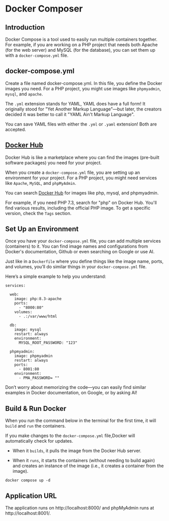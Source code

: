 # Docker Composer

## Introduction
Docker Compose is a tool used to easily run multiple containers together. 
For example, if you are working on a PHP project that needs both Apache (for the web server) and MySQL (for the database), you can set them up with a `docker-compose.yml` file.

## docker-compose.yml
Create a file named docker-compose.yml. In this file, you define the Docker images you need. For a PHP project, you might use images like `phpmyadmin`, `mysql`, and `apache`.

The `.yml` extension stands for YAML, YAML does have a full form! It originally stood for "Yet Another Markup Language"—but later, the creators decided it was better to call it "YAML Ain't Markup Language". 

You can save YAML files with either the `.yml` or `.yaml` extension! Both are accepted.

## [Docker Hub](https://hub.docker.com/) 
Docker Hub is like a marketplace where you can find the images (pre-built software packages) you need for your project.

When you create a `docker-compose.yml` file, you are setting up an environment for your project. For a PHP project, you might need services like `Apache`, `MySQL`, and `phpMyAdmin`.

You can search  [Docker Hub](https://hub.docker.com/) for images like php, mysql, and phpmyadmin.

For example, if you need PHP 7.3, search for "php" on Docker Hub. You'll find various results, including the official PHP image. To get a specific version, check the `Tags` section.

## Set Up an Environment
Once you have your `docker-compose.yml` file, you can add multiple  services (containers) to it. You can find image names and configurations from Docker's documentation, Github  or even searching on Google or use AI.

Just like in a `Dockerfile` where you define things like the image name, ports, and volumes, you’ll do similar things in your `docker-compose.yml` file.

Here’s a simple example to help you understand:
```
services:

  web:
    image: php:8.3-apache
    ports: 
      - "8000:80"
    volumes:
      - .:/var/www/html
  
  db:
    image: mysql
    restart: always
    environment:
      MYSQL_ROOT_PASSWORD: "123"

  phpmyadmin:
    image: phpmyadmin
    restart: always
    ports:
      - 8001:80
    environment:
      - PMA_PASSWORD= ""
```

Don’t worry about memorizing the code—you can easily find similar examples in Docker documentation, on Google, or by asking AI!

## Build & Run Docker
When you run the command below in the terminal for the first time, it will `build` and `run` the containers.


If you make changes to the `docker-compose.yml` file,Docker will automatically check for updates.

 - When it `builds`, it pulls the image from the Docker Hub server.

 - When it `runs`,  it starts the containers (without needing to build again) and creates an instance of the image (i.e., it creates a container from the image).


```
docker compose up -d
```

## Application URL
The application runs on http://localhost:8000/ and phpMyAdmin runs at http://localhost:8001/.

